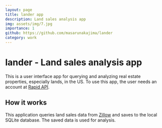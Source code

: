 ```yaml
---
layout: page
title: lander app
description: Land sales analysis app
img: assets/img/7.jpg
importance: 1
github: https://github.com/masarunakajima/lander
category: work
---
```


# lander - Land sales analysis app

This is a user interface app for querying and analyzing real estate properties,
especially lands, in the US. To use this app, the user needs an account at 
[Rapid API](https://rapidapi.com/hub). 

## How it works
This application queries land sales data from [Zillow](https://rapidapi.com/s.mahmoud97/api/zillow56) and saves to the local SQLite database.
The saved data is used for analysis.
